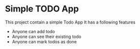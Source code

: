 # Simple TODO App 
This project contain a simple Todo App
It has a following features

- Anyone can add todo
- Anyone can see their existing todo
- Anyone can mark todos as done